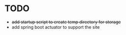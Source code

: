 # TODO

- ~~add startup script to create temp directory for storage~~
- add spring boot actuator to support the site
